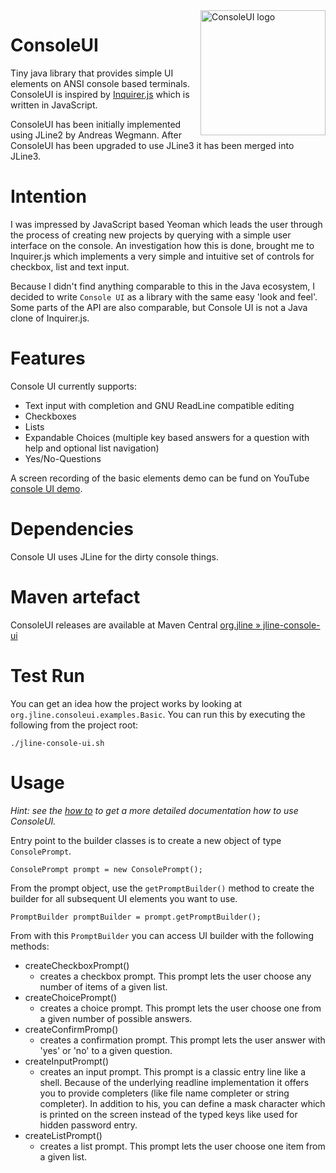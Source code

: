 <img src="./doc/ConsoleUI-Logo.png" width="200"  align="right" alt="ConsoleUI logo">

# ConsoleUI

Tiny java library that provides simple UI elements on ANSI console based terminals. ConsoleUI is inspired by
[Inquirer.js](https://github.com/SBoudrias/Inquirer.js) which is written in JavaScript.

ConsoleUI has been initially implemented using JLine2 by Andreas Wegmann. After ConsoleUI has been upgraded to use JLine3
it has been merged into JLine3.

# Intention

I was impressed by JavaScript based Yeoman which leads the user through the process of creating new projects
by querying with a simple user interface on the console. An investigation how this is done, brought
me to Inquirer.js which implements a very simple and intuitive set of controls for checkbox, list and text input.

Because I didn't find anything comparable to this in the Java ecosystem, I decided to write `Console UI`
as a library with the same easy 'look and feel'. Some parts of the API are also comparable, but Console UI is not
a Java clone of Inquirer.js.

# Features

 Console UI currently supports:

 - Text input with completion and GNU ReadLine compatible editing
 - Checkboxes
 - Lists
 - Expandable Choices (multiple key based answers for a question with help and optional list navigation)
 - Yes/No-Questions

A screen recording of the basic elements demo can be fund on YouTube [console UI demo](https://youtu.be/6dB3CyOX9rU).

# Dependencies

Console UI uses JLine for the dirty console things.

# Maven artefact

ConsoleUI releases are available at Maven Central [org.jline » jline-console-ui](https://search.maven.org/artifact/org.jline/jline-console-ui)

# Test Run

You can get an idea how the project works by looking at `org.jline.consoleui.examples.Basic`.
You can run this by executing the following from the project root:

    ./jline-console-ui.sh

# Usage

*Hint: see the [how to](doc/howto.md) to get a more detailed documentation how to use ConsoleUI.*


Entry point to the builder classes is to create a new object of type `ConsolePrompt`.

    ConsolePrompt prompt = new ConsolePrompt();

From the prompt object, use the `getPromptBuilder()` method to create the builder for all subsequent UI elements
you want to use.

    PromptBuilder promptBuilder = prompt.getPromptBuilder();

From with this `PromptBuilder` you can access UI builder with the following methods:

- createCheckboxPrompt()
    * creates a checkbox prompt. This prompt lets the user choose any number of items of a given list.
- createChoicePrompt()
    * creates a choice prompt. This prompt lets the user choose one from a given number of possible answers.
- createConfirmPromp()
    * creates a confirmation prompt. This prompt lets the user answer with 'yes' or 'no' to a given question.
- createInputPrompt()
    * creates an input prompt. This prompt is a classic entry line like a shell. Because of the underlying readline
      implementation it offers you to provide completers (like file name completer or string completer). In addition
      to his, you can define a mask character which is printed on the screen instead of the typed keys like used
      for hidden password entry.
- createListPrompt()
    * creates a list prompt. This prompt lets the user choose one item from a given list.




